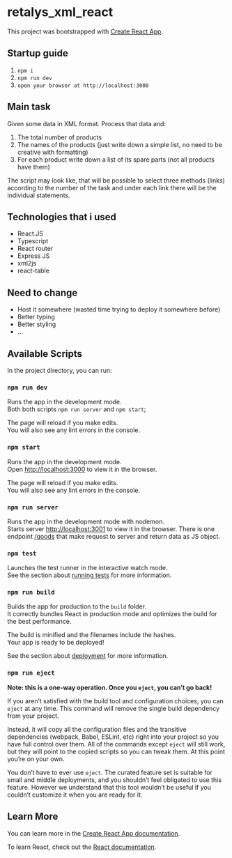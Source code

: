# retalys_xml_react

This project was bootstrapped with [Create React App](https://github.com/facebook/create-react-app).

## Startup guide

1. `npm i`
2. `npm run dev`
3. `open your browser at http://localhost:3000`

## Main task

Given some data in XML format. Process that data and:
1. The total number of products
2. The names of the products (just write down a simple list, no need to be creative with formatting) 
3. For each product write down a list of its spare parts (not all products have them)

The script may look like, that will be possible to select three methods (links) according to the number of
the task and under each link there will be the individual statements.

## Technologies that i used

- React.JS
- Typescript
- React router
- Express JS
- xml2js
- react-table

## Need to change

- Host it somewhere (wasted time trying to deploy it somewhere before)
- Better typing
- Better styling
- ...

## Available Scripts

In the project directory, you can run:

### `npm run dev`

Runs the app in the development mode.\
Both both scripts `npm run server` and `npm start`;

The page will reload if you make edits.\
You will also see any lint errors in the console.

### `npm start`

Runs the app in the development mode.\
Open [http://localhost:3000](http://localhost:3000) to view it in the browser.

The page will reload if you make edits.\
You will also see any lint errors in the console.

### `npm run server`

Runs the app in the development mode with nodemon.\
Starts server [http://localhost:3001](http://localhost:3001) to view it in the browser.
There is one endpoint [/goods](http://localhost:3001/goods) that make request to server and return data as JS object.

### `npm test`

Launches the test runner in the interactive watch mode.\
See the section about [running tests](https://facebook.github.io/create-react-app/docs/running-tests) for more information.

### `npm run build`

Builds the app for production to the `build` folder.\
It correctly bundles React in production mode and optimizes the build for the best performance.

The build is minified and the filenames include the hashes.\
Your app is ready to be deployed!

See the section about [deployment](https://facebook.github.io/create-react-app/docs/deployment) for more information.

### `npm run eject`

**Note: this is a one-way operation. Once you `eject`, you can’t go back!**

If you aren’t satisfied with the build tool and configuration choices, you can `eject` at any time. This command will remove the single build dependency from your project.

Instead, it will copy all the configuration files and the transitive dependencies (webpack, Babel, ESLint, etc) right into your project so you have full control over them. All of the commands except `eject` will still work, but they will point to the copied scripts so you can tweak them. At this point you’re on your own.

You don’t have to ever use `eject`. The curated feature set is suitable for small and middle deployments, and you shouldn’t feel obligated to use this feature. However we understand that this tool wouldn’t be useful if you couldn’t customize it when you are ready for it.

## Learn More

You can learn more in the [Create React App documentation](https://facebook.github.io/create-react-app/docs/getting-started).

To learn React, check out the [React documentation](https://reactjs.org/).
